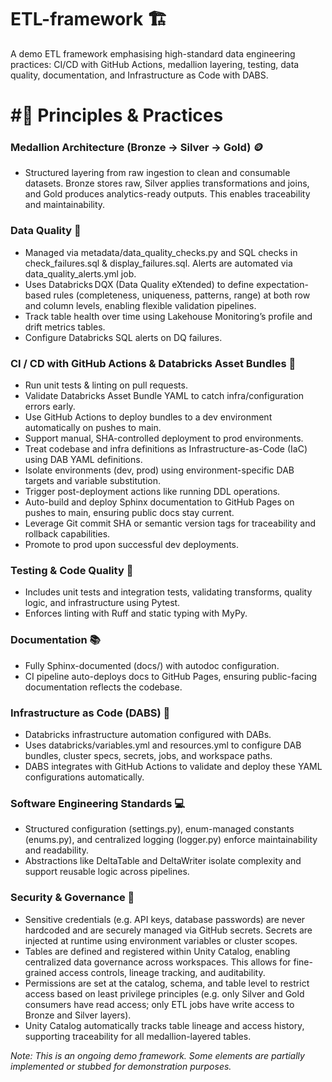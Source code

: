 # ETL-framework 🏗️

A demo ETL framework emphasising high-standard data engineering practices: CI/CD with GitHub Actions, medallion layering, testing, data quality, documentation, and Infrastructure as Code with DABS.

# #🚦 Principles & Practices
### Medallion Architecture (Bronze → Silver → Gold) 🪙 
- Structured layering from raw ingestion to clean and consumable datasets. Bronze stores raw, Silver applies transformations and joins, and Gold produces analytics-ready outputs. This enables traceability and maintainability.

### Data Quality 🧪
- Managed via metadata/data_quality_checks.py and SQL checks in check_failures.sql & display_failures.sql. Alerts are automated via data_quality_alerts.yml job. 
- Uses Databricks DQX (Data Quality eXtended) to define expectation-based rules (completeness, uniqueness, patterns, range) at both row and column levels, enabling flexible validation pipelines.
- Track table health over time using Lakehouse Monitoring’s profile and drift metrics tables.
- Configure Databricks SQL alerts on DQ failures.

### CI / CD with GitHub Actions & Databricks Asset Bundles 🔁
- Run unit tests & linting on pull requests.
- Validate Databricks Asset Bundle YAML to catch infra/configuration errors early.
- Use GitHub Actions to deploy bundles to a dev environment automatically on pushes to main.
- Support manual, SHA-controlled deployment to prod environments.
- Treat codebase and infra definitions as Infrastructure-as-Code (IaC) using DAB YAML definitions.
- Isolate environments (dev, prod) using environment-specific DAB targets and variable substitution.
- Trigger post-deployment actions like running DDL operations.
- Auto-build and deploy Sphinx documentation to GitHub Pages on pushes to main, ensuring public docs stay current.
- Leverage Git commit SHA or semantic version tags for traceability and rollback capabilities.
- Promote to prod upon successful dev deployments.

### Testing & Code Quality 🧪
- Includes unit tests and integration tests, validating transforms, quality logic, and infrastructure using Pytest.
- Enforces linting with Ruff and static typing with MyPy.

### Documentation 📚
- Fully Sphinx-documented (docs/) with autodoc configuration.
- CI pipeline auto-deploys docs to GitHub Pages, ensuring public-facing documentation reflects the codebase.

### Infrastructure as Code (DABS) 🧱
- Databricks infrastructure automation configured with DABs.
- Uses databricks/variables.yml and resources.yml to configure DAB bundles, cluster specs, secrets, jobs, and workspace paths.
- DABS integrates with GitHub Actions to validate and deploy these YAML configurations automatically.

### Software Engineering Standards 💻
- Structured configuration (settings.py), enum-managed constants (enums.py), and centralized logging (logger.py) enforce maintainability and readability.
- Abstractions like DeltaTable and DeltaWriter isolate complexity and support reusable logic across pipelines.

### Security & Governance 🔐
- Sensitive credentials (e.g. API keys, database passwords) are never hardcoded and are securely managed via GitHub secrets. Secrets are injected at runtime using environment variables or cluster scopes.
- Tables are defined and registered within Unity Catalog, enabling centralized data governance across workspaces. This allows for fine-grained access controls, lineage tracking, and auditability.
- Permissions are set at the catalog, schema, and table level to restrict access based on least privilege principles (e.g. only Silver and Gold consumers have read access; only ETL jobs have write access to Bronze and Silver layers).
- Unity Catalog automatically tracks table lineage and access history, supporting traceability for all medallion-layered tables.




*Note: This is an ongoing demo framework. Some elements are partially implemented or stubbed for demonstration purposes.*
